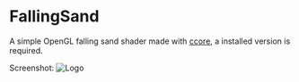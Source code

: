 FallingSand
===========

A simple OpenGL falling sand shader made with [ccore](https://github.com/ccore/ccore), a installed version is required.

Screenshot:
![Logo](http://i.imgur.com/S02IRRF.png)
